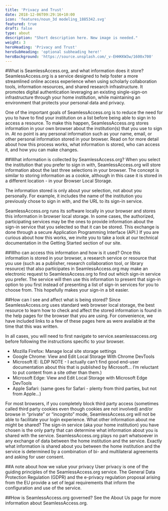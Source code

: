 ```yaml
---
title: 'Privacy and Trust'
date: 2018-12-06T09:29:16+10:00
icon: 'features/noun_3d modeling_1885342.svg'
featured: true
draft: false
type: about
description: "Short description here. New image is needed."
weight: 3
heroHeading: 'Privacy and Trust'
heroSubHeading: 'optional subheading here!'
heroBackground: 'https://source.unsplash.com/_v-EHHKKW3w/1600x700'
---
```


#What is SeamlessAccess.org, and what information does it store?
SeamlessAccess.org is a service designed to help foster a more streamlined online access experience when using scholarly collaboration tools, information resources, and shared research infrastructure. It promotes digital authentication leveraging an existing single-sign-on infrastructure through your home institution, while maintaining an environment that protects your personal data and privacy.

One of the important goals of SeamlessAccess.org is to reduce the need for you to have to find your institution on a list before being able to sign in to access a resource. To make this happen, SeamlessAccess.org stores information in your own browser about the institution(s) that you use to sign in. At no point is any personal information such as your name, email, or other personal information stored in your browser. Read on for more detail about how this process works, what information is stored, who can access it, and how you can make changes.

##What information is collected by SeamlessAccess.org?
When you select the institution that you prefer to sign in with, SeamlessAccess.org will store information about the last three selections in your browser. The concept is similar to storing information as a cookie, although in this case it is stored in a different location - in your Browser Local Storage. 

The information stored is only about your selection, not about you personally. For example, it includes the name of the institution you previously chose to sign in with, and the URL to its sign-in service. 

SeamlessAccess.org runs its software locally in your browser and stores this information in browser local storage. In some cases, the authorized, participating services may be the ones to provide information about the sign-in service that you selected so that it can be stored. This exchange is done through a secure Application Programming Interface (API.) If you are curious about how this works, we invite you to take a look at our technical documentation in the Getting Started section of our site.  
   
##Who can access this information and how is it used?
Once this information is stored in your browser, a research service or resource that you use (such as a publisher, research collaboration tool, or library resource)  that also participates in SeamlessAccess.org may make an electronic request to SeamlessAccess.org to find out which sign-in service you prefer. The service will then use this information to present that sign-in option to you first instead of presenting a list of sign-in services for you to choose from. This hopefully makes your sign-in a bit easier.

##How can I see and affect what is being stored?
Since SeamlessAccess.org uses standard web browser local storage, the best resource to learn how to check and affect the stored information is found in the help pages for the browser that you are using. For convenience, we have included links to a few of these pages here as were available at the time that this was written.

In all cases, you will need to first navigate to service.seamlessaccess.org before following the instructions specific to your browser.

* Mozilla Firefox: Manage local site storage settings
* Google Chrome: View and Edit Local Storage With Chrome DevTools
* Microsoft IE: (LDP NOTE - I actually can’t find good end-user documentation about this that is published by Microsoft… I’m reluctant to put content from a site other than them.) 
* Microsoft Edge: View and Edit Local Storage with Microsoft Edge DevTools
* Apple Safari: (same goes for Safari - plenty from third parties, but not from Apple…)

For most browsers, if you completely block third party access (sometimes called third party cookies even though cookies are not involved) and/or browse in “private” or “incognito” mode, SeamlessAccess.org will not be able to facilitate your login experience.
What other information about me might be shared?
The sign-in service (aka your home institution) you have chosen is the only party that can determine what information about you is shared with the service. SeamlessAccess.org plays no part whatsoever in any exchange of data between the home institution and the service. Exactly what information is shared about you between the home institution and the service is determined by a combination of bi- and multilateral agreements and asking for user consent.

##A note about how we value your privacy
User privacy is one of the guiding principles of the SeamlessAccess.org service. The General Data Protection Regulation (GDPR) and the e-privacy regulation proposal arising from the EU provide a set of legal requirements that inform the configuration and use of the service.

##How is SeamlessAccess.org governed?
See the About Us page for more information about SeamlessAccess.org.